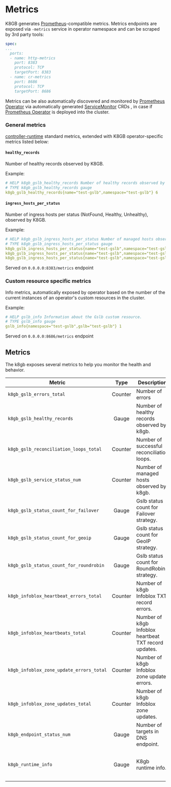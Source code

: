 # Metrics

K8GB generates [Prometheus][prometheus]-compatible metrics.
Metrics endpoints are exposed via `-metrics` service in operator namespace and can be scraped by 3rd party tools:

``` yaml
spec:
...
  ports:
  - name: http-metrics
    port: 8383
    protocol: TCP
    targetPort: 8383
  - name: cr-metrics
    port: 8686
    protocol: TCP
    targetPort: 8686
```

Metrics can be also automatically discovered and monitored by [Prometheus Operator][prometheus-operator] via automatically generated [ServiceMonitor][service-monitor] CRDs , in case if [Prometheus Operator][prometheus-operator]  is deployed into the cluster.

### General metrics

[controller-runtime][controller-runtime-metrics] standard metrics, extended with K8GB operator-specific metrics listed below:

#### `healthy_records`

Number of healthy records observed by K8GB.

Example:

```yaml
# HELP k8gb_gslb_healthy_records Number of healthy records observed by K8GB.
# TYPE k8gb_gslb_healthy_records gauge
k8gb_gslb_healthy_records{name="test-gslb",namespace="test-gslb"} 6
```

#### `ingress_hosts_per_status`

Number of ingress hosts per status (NotFound, Healthy, Unhealthy), observed by K8GB.

Example:

```yaml
# HELP k8gb_gslb_ingress_hosts_per_status Number of managed hosts observed by K8GB.
# TYPE k8gb_gslb_ingress_hosts_per_status gauge
k8gb_gslb_ingress_hosts_per_status{name="test-gslb",namespace="test-gslb",status="Healthy"} 1
k8gb_gslb_ingress_hosts_per_status{name="test-gslb",namespace="test-gslb",status="NotFound"} 1
k8gb_gslb_ingress_hosts_per_status{name="test-gslb",namespace="test-gslb",status="Unhealthy"} 2
```

Served on `0.0.0.0:8383/metrics` endpoint

### Custom resource specific metrics

Info metrics, automatically exposed by operator based on the number of the current instances of an operator's custom resources in the cluster.

Example:

```yaml
# HELP gslb_info Information about the Gslb custom resource.
# TYPE gslb_info gauge
gslb_info{namespace="test-gslb",gslb="test-gslb"} 1
```

Served on `0.0.0.0:8686/metrics` endpoint

[prometheus]: https://prometheus.io/
[prometheus-operator]: https://github.com/coreos/prometheus-operator
[service-monitor]: https://github.com/coreos/prometheus-operator#customresourcedefinitions
[controller-runtime-metrics]: https://book.kubebuilder.io/reference/metrics.html

## Metrics

The k8gb exposes several metrics to help you monitor the health and behavior.

| Metric | Type | Description | Labels |
|---|:---:|---|---|
| `k8gb_gslb_errors_total` | Counter | Number of errors | `namespace`, `name` |
| `k8gb_gslb_healthy_records` | Gauge | Number of healthy records observed by k8gb. | `namespace`, `name` |
| `k8gb_gslb_reconciliation_loops_total` | Counter | Number of successful reconciliation loops. | `namespace`, `name` |
| `k8gb_gslb_service_status_num` | Counter | Number of managed hosts observed by k8gb. | `namespace`, `name`, `status` |
| `k8gb_gslb_status_count_for_failover` | Gauge | Gslb status count for Failover strategy. | `namespace`, `name`, `status` |
| `k8gb_gslb_status_count_for_geoip` | Gauge | Gslb status count for GeoIP strategy. | `namespace`, `name`, `status` |
| `k8gb_gslb_status_count_for_roundrobin` | Gauge | Gslb status count for RoundRobin strategy. | `namespace`, `name`, `status` |
| `k8gb_infoblox_heartbeat_errors_total` | Counter | Number of k8gb Infoblox TXT record errors. | `namespace`, `name` |
| `k8gb_infoblox_heartbeats_total` | Counter | Number of k8gb Infoblox heartbeat TXT record updates. | `namespace`, `name` |
| `k8gb_infoblox_zone_update_errors_total` | Counter | Number of k8gb Infoblox zone update errors. | `namespace`, `name` |
| `k8gb_infoblox_zone_updates_total` | Counter | Number of k8gb Infoblox zone updates. | `namespace`, `name` |
| `k8gb_endpoint_status_num` | Gauge | Number of targets in DNS endpoint. | `namespace`, `name`, `dns_name` |
| `k8gb_runtime_info` | Gauge | K8gb runtime info. | `namespace`, `k8gb_version`, <br>`go_version`, `arch`, `os`, `git_sha` |
